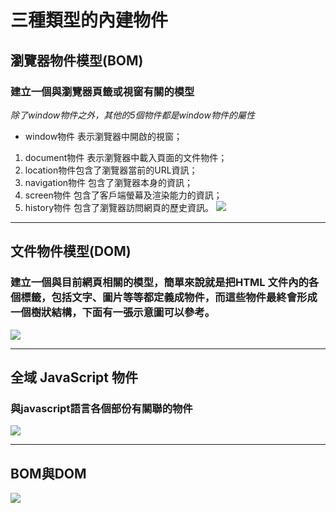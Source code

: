 # 三種類型的內建物件
## 瀏覽器物件模型(BOM)
### 建立一個與瀏覽器頁籤或視窗有關的模型
*除了window物件之外，其他的5個物件都是window物件的屬性*

* window物件 表示瀏覽器中開啟的視窗；

1.  document物件 表示瀏覽器中載入頁面的文件物件；
1.  location物件包含了瀏覽器當前的URL資訊；
1.  navigation物件 包含了瀏覽器本身的資訊；
1.  screen物件 包含了客戶端螢幕及渲染能力的資訊；
1.  history物件 包含了瀏覽器訪問網頁的歷史資訊。
![](https://i.imgur.com/IrXNMy1.png)

---

## 文件物件模型(DOM)
### 建立一個與目前網頁相關的模型，簡單來說就是把HTML 文件內的各個標籤，包括文字、圖片等等都定義成物件，而這些物件最終會形成一個樹狀結構，下面有一張示意圖可以參考。
![](https://i.imgur.com/TS6pBA4.png)



---
## 全域 JavaScript 物件
### 與javascript語言各個部份有關聯的物件
![](https://i.imgur.com/2s9mmZW.jpg)

---
## BOM與DOM
![](https://i.imgur.com/A2Be2dJ.png)




